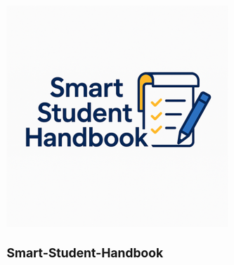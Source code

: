 ![Smart Student Handbook Banner](https://github.com/COS301-SE-2025/Smart-Student-Handbook/blob/main/assets/header.png?raw=true)


# Smart-Student-Handbook

